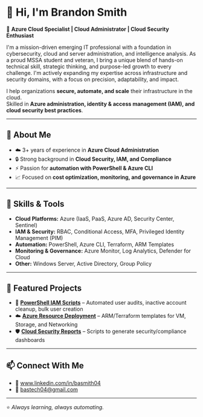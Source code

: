 # 👋 Hi, I'm Brandon Smith  

🚀 **Azure Cloud Specialist | Cloud Administrator | Cloud Security Enthusiast**  

I'm a mission-driven emerging IT professional with a foundation in cybersecurity, cloud and server administration, and intelligence analysis. As a proud MSSA student and veteran, I bring a unique blend of hands-on technical skill, strategic thinking, and purpose-led growth to every challenge. I'm actively expanding my expertise across infrastructure and security domains, with a focus on precision, adaptability, and impact. 

I help organizations **secure, automate, and scale** their infrastructure in the cloud.  
Skilled in **Azure administration, identity & access management (IAM), and cloud security best practices**.  

---

## 🔹 About Me
- ☁️ 3+ years of experience in **Azure Cloud Administration**  
- 🔒 Strong background in **Cloud Security, IAM, and Compliance**  
- ⚡ Passion for **automation with PowerShell & Azure CLI**  
- 📈 Focused on **cost optimization, monitoring, and governance in Azure**  

---

## 🔧 Skills & Tools
- **Cloud Platforms:** Azure (IaaS, PaaS, Azure AD, Security Center, Sentinel)  
- **IAM & Security:** RBAC, Conditional Access, MFA, Privileged Identity Management (PIM)  
- **Automation:** PowerShell, Azure CLI, Terraform, ARM Templates  
- **Monitoring & Governance:** Azure Monitor, Log Analytics, Defender for Cloud  
- **Other:** Windows Server, Active Directory, Group Policy  

---

## 📂 Featured Projects
- 🔐 [**PowerShell IAM Scripts**](#) – Automated user audits, inactive account cleanup, bulk user creation  
- ☁️ [**Azure Resource Deployment**](#) – ARM/Terraform templates for VM, Storage, and Networking  
- 🛡 [**Cloud Security Reports**](#) – Scripts to generate security/compliance dashboards  

---

## 📫 Connect With Me
- 💼 www.linkedin.com/in/basmith04
- 📧 bastech04@gmail.com
  

---

⭐ *Always learning, always automating.*  
